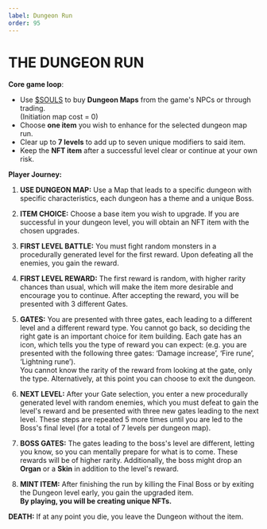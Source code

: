 ```yaml
---
label: Dungeon Run
order: 95
---
```

# THE DUNGEON RUN
**Core game loop**: 

* Use [$SOULS](https://atheosgame.github.io/tokenomics/soulstoken/) to buy **Dungeon Maps** from the game's NPCs or through trading.  
(Initiation map cost = 0)   
* Choose **one item** you wish to enhance for the selected dungeon map run.  
* Clear up to **7 levels** to add up to seven unique modifiers to said item.  
* Keep the **NFT item** after a successful level clear or continue at your own risk.

**Player Journey:**

1. **USE DUNGEON MAP:** Use a Map that leads to a specific dungeon with specific characteristics, each dungeon has a theme and a unique Boss.
 
2. **ITEM CHOICE:** Choose a base item you wish to upgrade. If you are successful in your dungeon level, you will obtain an NFT item with the chosen upgrades.
 
3. **FIRST LEVEL BATTLE:** You must fight random monsters in a procedurally generated level for the first reward. Upon defeating all the enemies, you gain the reward.
  
4. **FIRST LEVEL REWARD:** The first reward is random, with higher rarity chances than usual, which will make the item more desirable and encourage you to continue. After accepting the reward, you will be presented with 3 different Gates.
 
5. **GATES:** You are presented with three gates, each leading to a different level and a different reward type. You cannot go back, so deciding the right gate is an important choice for item building. 
Each gate has an icon, which tells you the type of reward you can expect:
(e.g. you are presented with the following three gates: ‘Damage increase’, ‘Fire rune’, ‘Lightning rune’).  
You cannot know the rarity of the reward from looking at the gate, only the type. Alternatively, at this point you can choose to exit the dungeon.
 
6. **NEXT LEVEL:** After your Gate selection, you enter a new procedurally generated level with random enemies, which you must defeat to gain the level's reward and be presented with three new gates leading to the next level. These steps are repeated 5 more times until you are led to the Boss's final level (for a total of 7 levels per dungeon map).

7. **BOSS GATES:** The gates leading to the boss's level are different, letting you know, so you can mentally prepare for what is to come. These rewards will be of higher rarity. Additionally, the boss might drop an **Organ** or a **Skin** in addition to the level's reward.
 
8. **MINT ITEM:** After finishing the run by killing the Final Boss or by exiting the Dungeon level early, you gain the upgraded item.  
**By playing, you will be creating unique NFTs.**

**DEATH:** If at any point you die, you leave the Dungeon without the item.
